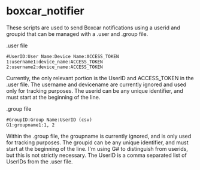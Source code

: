 # boxcar_notifier

These scripts are used to send Boxcar notifications using a userid and groupid that can be managed with a .user and .group file.

.user file

```
#UserID:User Name:Device Name:ACCESS_TOKEN
1:username1:device_name:ACCESS_TOKEN
2:username2:device_name:ACCESS_TOKEN
```
Currently, the only relevant portion is the UserID and ACCESS_TOKEN in the .user file. The username and devicename are 
currently ignored and used only for tracking purposes.
The userid can be any unique identifier, and must start at the beginning of the line.

.group file
```
#GroupID:Group Name:UserID (csv)
G1:groupname1:1, 2
```
Within the .group file, the groupname is currently ignored, and is only used for tracking purposes. The groupid can be any 
unique identifier, and must start at the beginning of the line. I'm using G# to distinguish from userids, but this is not 
strictly necessary. The UserID is a comma separated list of UserIDs from the .user file.
